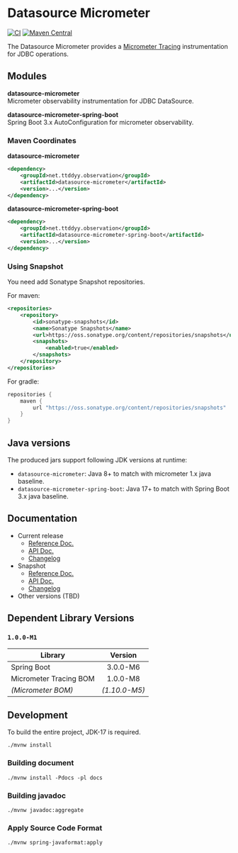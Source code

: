 # Datasource Micrometer
[![CI](https://github.com/jdbc-observations/datasource-micrometer/actions/workflows/ci.yml/badge.svg)](https://github.com/jdbc-observations/datasource-micrometer/actions/workflows/ci.yml?event=push&branch=main)
[![Maven Central](https://maven-badges.herokuapp.com/maven-central/net.ttddyy.observation/datasource-micrometer/badge.svg)](https://maven-badges.herokuapp.com/maven-central/net.ttddyy.observation/datasource-micrometer)

The Datasource Micrometer provides a [Micrometer Tracing][micrometer-tracing] instrumentation for JDBC operations.

[micrometer-tracing]: https://micrometer.io/docs/tracing

## Modules

**datasource-micrometer**  
Micrometer observability instrumentation for JDBC DataSource.

**datasource-micrometer-spring-boot**  
Spring Boot 3.x AutoConfiguration for micrometer observability.

### Maven Coordinates
**datasource-micrometer**

```xml
<dependency>
    <groupId>net.ttddyy.observation</groupId>
    <artifactId>datasource-micrometer</artifactId>
    <version>...</version>
</dependency>
```

**datasource-micrometer-spring-boot**

```xml
<dependency>
    <groupId>net.ttddyy.observation</groupId>
    <artifactId>datasource-micrometer-spring-boot</artifactId>
    <version>...</version>
</dependency>
```

### Using Snapshot

You need add Sonatype Snapshot repositories.

For maven:
```xml
<repositories>
    <repository>
        <id>sonatype-snapshots</id>
        <name>Sonatype Snapshots</name>
        <url>https://oss.sonatype.org/content/repositories/snapshots</url>
        <snapshots>
            <enabled>true</enabled>
        </snapshots>
    </repository>
</repositories>
```

For gradle:
```groovy
repositories {
    maven {
        url "https://oss.sonatype.org/content/repositories/snapshots"
    }
}
```

## Java versions

The produced jars support following JDK versions at runtime:

- `datasource-micrometer`: Java 8+ to match with micrometer 1.x java baseline.
- `datasource-micrometer-spring-boot`: Java 17+ to match with Spring Boot 3.x java baseline.

## Documentation

- Current release
    - [Reference Doc.][reference-current]
    - [API Doc.][javadoc-current]
    - [Changelog][changelog-current]
- Snapshot
    - [Reference Doc.][reference-snapshot]
    - [API Doc.][javadoc-snapshot]
    - [Changelog][changelog-snapshot]
- Other versions (TBD)


[reference-current]: https://jdbc-observations.github.io/datasource-micrometer/docs/current/docs/html
[reference-snapshot]: https://jdbc-observations.github.io/datasource-micrometer/docs/current-snapshot/docs/html
[javadoc-current]: https://jdbc-observations.github.io/datasource-micrometer/docs/current/api/
[javadoc-snapshot]: https://jdbc-observations.github.io/datasource-micrometer/docs/current-snapshot/api/
[changelog-current]: https://jdbc-observations.github.io/datasource-micrometer/docs/current/CHANGELOG.txt
[changelog-snapshot]: https://jdbc-observations.github.io/datasource-micrometer/docs/current-snapshot/CHANGELOG.txt

## Dependent Library Versions

### `1.0.0-M1`

| Library                |    Version    |
|------------------------|:-------------:|
| Spring Boot            |   3.0.0-M6    |
| Micrometer Tracing BOM |   1.0.0-M8    |
| _(Micrometer BOM)_     | _(1.10.0-M5)_ |

## Development

To build the entire project, JDK-17 is required.

```shell
./mvnw install
```

### Building document

```shell
./mvnw install -Pdocs -pl docs
```

### Building javadoc

```shell
./mvnw javadoc:aggregate
```

### Apply Source Code Format

```shell
./mvnw spring-javaformat:apply
```
